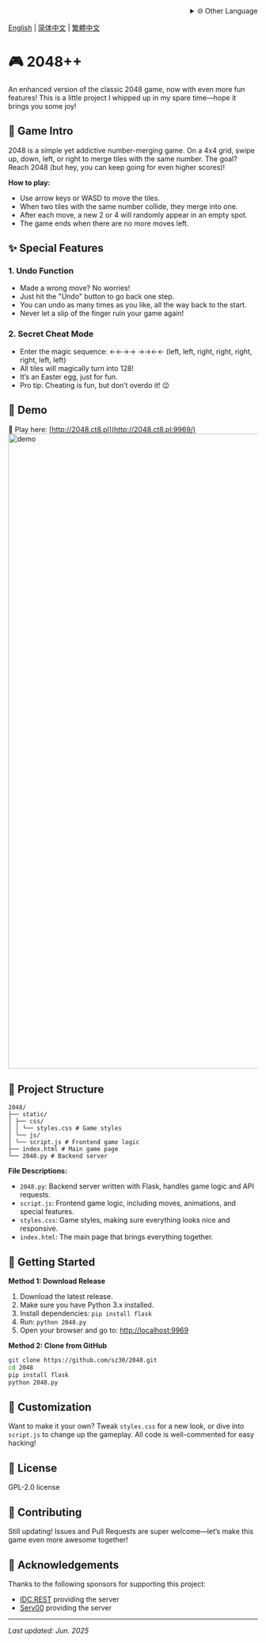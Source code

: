 <div align="right">
  <details>
    <summary >🌐 Other Language</summary>
    <div>
      <div align="center">
        <a href="https://openaitx.github.io/view.html?user=sz30&project=2048-magic&lang=ja">日本語</a>
        | <a href="https://openaitx.github.io/view.html?user=sz30&project=2048-magic&lang=ko">한국어</a>
        | <a href="https://openaitx.github.io/view.html?user=sz30&project=2048-magic&lang=hi">हिन्दी</a>
        | <a href="https://openaitx.github.io/view.html?user=sz30&project=2048-magic&lang=th">ไทย</a>
        | <a href="https://openaitx.github.io/view.html?user=sz30&project=2048-magic&lang=fr">Français</a>
        | <a href="https://openaitx.github.io/view.html?user=sz30&project=2048-magic&lang=de">Deutsch</a>
        | <a href="https://openaitx.github.io/view.html?user=sz30&project=2048-magic&lang=es">Español</a>
        | <a href="https://openaitx.github.io/view.html?user=sz30&project=2048-magic&lang=it">Itapano</a>
        | <a href="https://openaitx.github.io/view.html?user=sz30&project=2048-magic&lang=ru">Русский</a>
        | <a href="https://openaitx.github.io/view.html?user=sz30&project=2048-magic&lang=pt">Português</a>
        | <a href="https://openaitx.github.io/view.html?user=sz30&project=2048-magic&lang=nl">Nederlands</a>
        | <a href="https://openaitx.github.io/view.html?user=sz30&project=2048-magic&lang=pl">Polski</a>
        | <a href="https://openaitx.github.io/view.html?user=sz30&project=2048-magic&lang=ar">العربية</a>
        | <a href="https://openaitx.github.io/view.html?user=sz30&project=2048-magic&lang=fa">فارسی</a>
        | <a href="https://openaitx.github.io/view.html?user=sz30&project=2048-magic&lang=tr">Türkçe</a>
        | <a href="https://openaitx.github.io/view.html?user=sz30&project=2048-magic&lang=vi">Tiếng Việt</a>
        | <a href="https://openaitx.github.io/view.html?user=sz30&project=2048-magic&lang=id">Bahasa Indonesia</a>
      </div>
    </div>
  </details>
</div>


[English](README.md) | [简体中文](README.zh-CN.md) | [繁體中文](README.zh-TW.md)

# 🎮 2048++

An enhanced version of the classic 2048 game, now with even more fun features! This is a little project I whipped up in my spare time—hope it brings you some joy!

## 🎯 Game Intro

2048 is a simple yet addictive number-merging game. On a 4x4 grid, swipe up, down, left, or right to merge tiles with the same number. The goal? Reach 2048 (but hey, you can keep going for even higher scores)!

**How to play:**
- Use arrow keys or WASD to move the tiles.
- When two tiles with the same number collide, they merge into one.
- After each move, a new 2 or 4 will randomly appear in an empty spot.
- The game ends when there are no more moves left.

## ✨ Special Features

### 1. Undo Function
- Made a wrong move? No worries!
- Just hit the "Undo" button to go back one step.
- You can undo as many times as you like, all the way back to the start.
- Never let a slip of the finger ruin your game again!

### 2. Secret Cheat Mode
- Enter the magic sequence: ←←→→ →→←← (left, left, right, right,  right, right, left, left)
- All tiles will magically turn into 128!
- It’s an Easter egg, just for fun.
- Pro tip: Cheating is fun, but don’t overdo it! 😉

## 🎯 Demo

🎯 Play here: [http://2048.ct8.pl](http://2048.ct8.pl:9969/)
<img width="1279" alt="demo" src="https://github.com/user-attachments/assets/0df2c956-b6d9-4371-a916-f6ac3ae642be" />



## 📁 Project Structure
```
2048/
├── static/
│ ├── css/
│ │ └── styles.css # Game styles
│ └── js/
│ └── script.js # Frontend game logic
├── index.html # Main game page
└── 2048.py # Backend server
```
**File Descriptions:**
- `2048.py`: Backend server written with Flask, handles game logic and API requests.
- `script.js`: Frontend game logic, including moves, animations, and special features.
- `styles.css`: Game styles, making sure everything looks nice and responsive.
- `index.html`: The main page that brings everything together.

## 🚀 Getting Started

**Method 1: Download Release**
1. Download the latest release.
2. Make sure you have Python 3.x installed.
3. Install dependencies: `pip install flask`
4. Run: `python 2048.py`
5. Open your browser and go to: [http://localhost:9969](http://localhost:9969)

**Method 2: Clone from GitHub**
```bash
git clone https://github.com/sz30/2048.git
cd 2048
pip install flask
python 2048.py
```

## 🎨 Customization

Want to make it your own? Tweak `styles.css` for a new look, or dive into `script.js` to change up the gameplay. All code is well-commented for easy hacking!

## 📝 License

GPL-2.0 license

## 🤝 Contributing

Still updating! Issues and Pull Requests are super welcome—let’s make this game even more awesome together!


## 🙏 Acknowledgements

Thanks to the following sponsors for supporting this project:
- [IDC.REST](https://idc.rest/) providing the server
- [Serv00](https://www.serv00.com/) providing the server

---
_Last updated: Jun. 2025_
